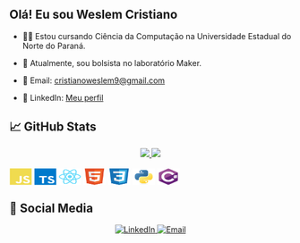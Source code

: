 ## Olá! Eu sou Weslem Cristiano  

- 👨‍💻 Estou cursando Ciência da Computação na Universidade Estadual do Norte do Paraná.  
- 🌱 Atualmente, sou bolsista no laboratório Maker.  

- 🚀 Email: cristianoweslem9@gmail.com  
- 🔗 LinkedIn: [Meu perfil](https://www.linkedin.com/in/weslem-cristiano-de-oliveira-0808451b0/)
  

## 📈 GitHub Stats  
<div align="center">  
  <a href="https://github.com/WeslemCristiano">  
  <img height="150em" src="https://github-readme-stats.vercel.app/api?username=Weslem&show_icons=true&theme=tokyonight&include_all_commits=true&count_private=true"/>
  <img height="150em" src="https://github-readme-stats.vercel.app/api/top-langs/?username=Weslem&layout=compact&langs_count=7&theme=tokyonight"/>
  </a>  
</div>  

<div style="display: inline_block"><br>
  <img align="center" alt="Rafa-Js" height="30" width="40" src="https://raw.githubusercontent.com/devicons/devicon/master/icons/javascript/javascript-plain.svg">
  <img align="center" alt="Rafa-Ts" height="30" width="40" src="https://raw.githubusercontent.com/devicons/devicon/master/icons/typescript/typescript-plain.svg">
  <img align="center" alt="Rafa-React" height="30" width="40" src="https://raw.githubusercontent.com/devicons/devicon/master/icons/react/react-original.svg">
  <img align="center" alt="Rafa-HTML" height="30" width="40" src="https://raw.githubusercontent.com/devicons/devicon/master/icons/html5/html5-original.svg">
  <img align="center" alt="Rafa-CSS" height="30" width="40" src="https://raw.githubusercontent.com/devicons/devicon/master/icons/css3/css3-original.svg">
  <img align="center" alt="Rafa-Python" height="30" width="40" src="https://raw.githubusercontent.com/devicons/devicon/master/icons/python/python-original.svg">
  <img align="center" alt="Rafa-Csharp" height="30" width="40" src="https://raw.githubusercontent.com/devicons/devicon/master/icons/csharp/csharp-original.svg">
</div>

## 🔔 Social Media  
<div align="center">  
  <a href="https://linkedin.com/in/weslem-cristiano-de-oliveira-0808451b0/" target="_blank">  
    <img src="https://img.shields.io/badge/-LinkedIn-%230077B5?style=for-the-badge&logo=linkedin&logoColor=white" alt="LinkedIn"/>  
  </a>  
  <a href="mailto:cristianoweslem9@gmail.com" target="_blank">  
    <img src="https://img.shields.io/badge/-Email-%23333?style=for-the-badge&logo=gmail&logoColor=white" alt="Email"/>  
  </a>  
</div>  

  
